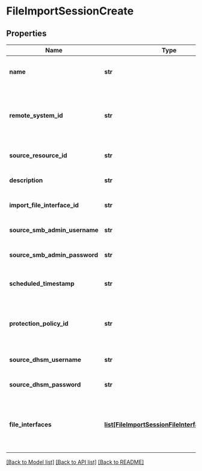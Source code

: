 # FileImportSessionCreate

## Properties
Name | Type | Description | Notes
------------ | ------------- | ------------- | -------------
**name** | **str** | Name of the import session. The name must be unique in the PowerStore cluster and can contain a maximum of 32 unicode characters. It cannot contain special HTTP characters, unprintable characters, or white space. | 
**remote_system_id** | **str** | Unique identifier of the storage system that contains the source NAS server to be imported.     You can query the source NAS server object to get the identifier of the source system.     Alternatively, you can use the remote_system object to get this information. name:{name} can be used instead of {id}. For example:&#39;remote_system_id&#39;:&#39;name:remote_system_name&#39; | 
**source_resource_id** | **str** | Unique identifier of the source NAS server to be imported. Refer to the following objects for more information: * VNX - import_vnx_nas_server. | 
**description** | **str** | Description of the file import session.     The name can contain a maximum of 128 Unicode characters.     It cannot contain unprintable characters. | [optional] 
**import_file_interface_id** | **str** | Unique identifier of the file interface in the destination system that is used for importing data from the source system. | 
**source_smb_admin_username** | **str** | User name for authentication to SMB Server on the source NAS server with administrator privilege. This is required for SMB import. | [optional] 
**source_smb_admin_password** | **str** | Password for authentication to SMB Server on the source NAS Server with administrator privilege. This is required for SMB import. | [optional] 
**scheduled_timestamp** | **str** | Indicates the desired date and time at which the file import session should be scheduled to run. The date is specified in ISO 8601 format with time expressed in UTC format. | [optional] 
**protection_policy_id** | **str** | Unique identifier of the protection policy that will be applied to an imported NAS server or filesystem after the import completes. Only snapshot policies are supported in an import. Once the import completes, you can add a replication policy. If you try to import a replication policy, the import job will fail. | [optional] 
**source_dhsm_username** | **str** | The username for authentication to DHSM Server on the source NAS Server required for importing FLR filesystems. | [optional] 
**source_dhsm_password** | **str** | The password for authentication to DHSM Server on the source NAS Server required for importing FLR filesystems. | [optional] 
**file_interfaces** | [**list[FileImportSessionFileInterfaceMapping]**](FileImportSessionFileInterfaceMapping.md) | Optional list of mappings from source file interfaces to local bond/FSN. By default, all file interfaces associated with source NAS Server will be mapped with system bond/FSN. For alternate mappings for some or all of the source file interfaces, use this to specify the file interface and bond/FSN pairs. Any source file interfaces without an explicit mapping will be mapped to the system bond/FSN.  | [optional] 

[[Back to Model list]](../README.md#documentation-for-models) [[Back to API list]](../README.md#documentation-for-api-endpoints) [[Back to README]](../README.md)


